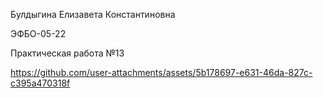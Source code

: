 Булдыгина Елизавета Константиновна

ЭФБО-05-22

Практическая работа №13


https://github.com/user-attachments/assets/5b178697-e631-46da-827c-c395a470318f

